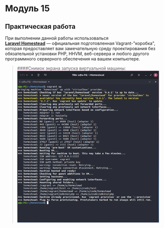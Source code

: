 # Модуль 15
## Практическая работа

При выполнении данной работы использовалься<br><b><a href="https://laravel.com/docs/8.x/homestead">Laravel Homestead</a></b> — официальная подготовленная Vagrant-"коробка", которая предоставляет вам замечательную среду проектирования без обязательной установки PHP, HHVM, веб-сервера и любого другого программного серверного обеспечения на вашем компьютере.
>####Снимок экрана запуска виртуальной машины:
![alt text](./img/laravel_homestead.png)
